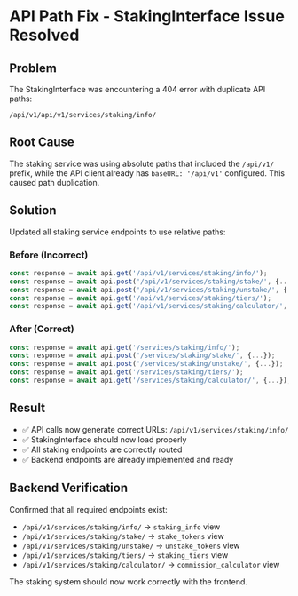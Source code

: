 # API Path Fix - StakingInterface Issue Resolved

## Problem
The StakingInterface was encountering a 404 error with duplicate API paths:
```
/api/v1/api/v1/services/staking/info/
```

## Root Cause
The staking service was using absolute paths that included the `/api/v1/` prefix, while the API client already has `baseURL: '/api/v1'` configured. This caused path duplication.

## Solution
Updated all staking service endpoints to use relative paths:

### Before (Incorrect)
```javascript
const response = await api.get('/api/v1/services/staking/info/');
const response = await api.post('/api/v1/services/staking/stake/', {...});
const response = await api.post('/api/v1/services/staking/unstake/', {...});
const response = await api.get('/api/v1/services/staking/tiers/');
const response = await api.get('/api/v1/services/staking/calculator/', {...});
```

### After (Correct)
```javascript
const response = await api.get('/services/staking/info/');
const response = await api.post('/services/staking/stake/', {...});
const response = await api.post('/services/staking/unstake/', {...});
const response = await api.get('/services/staking/tiers/');
const response = await api.get('/services/staking/calculator/', {...});
```

## Result
- ✅ API calls now generate correct URLs: `/api/v1/services/staking/info/`
- ✅ StakingInterface should now load properly
- ✅ All staking endpoints are correctly routed
- ✅ Backend endpoints are already implemented and ready

## Backend Verification
Confirmed that all required endpoints exist:
- `/api/v1/services/staking/info/` → `staking_info` view
- `/api/v1/services/staking/stake/` → `stake_tokens` view  
- `/api/v1/services/staking/unstake/` → `unstake_tokens` view
- `/api/v1/services/staking/tiers/` → `staking_tiers` view
- `/api/v1/services/staking/calculator/` → `commission_calculator` view

The staking system should now work correctly with the frontend.
